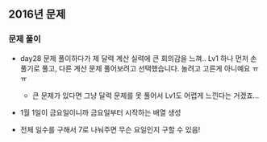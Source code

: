 ## 2016년 문제

### 문제 풀이

- day28 문제 풀이하다가 제 달력 계산 실력에 큰 회의감을 느껴.. Lv1 하나 먼저 손풀기로 풀고, 다른 계산 문제 풀어보려고 선택했습니다. 놀려고 고른게 아니예요 ㅠㅠ
  - 큰 문제가 있다면 그냥 달력 문제를 못 풀어서 Lv1도 어렵게 느낀다는 거겠죠...

- 1월 1일이 금요일이니까 금요일부터 시작하는 배열 생성
- 전체 일수를 구해서 7로 나눠주면 무슨 요일인지 구할 수 있음!